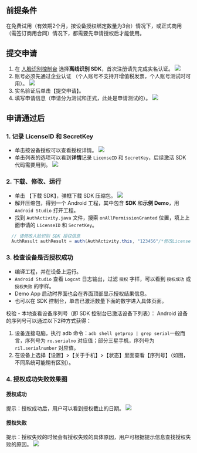 ## 前提条件
在免费试用（有效期2个月，按设备授权绑定数量为3台）情况下，或正式商用（需签订商用合同）情况下，都需要先申请授权后才能使用。


## 提交申请
1. 在 [人脸识别控制台](https://console.cloud.tencent.com/aiface/sdk)  选择**离线识别 SDK**，首次注册请先完成实名认证。
![](https://main.qcloudimg.com/raw/5908d46ce3bd1d7b10fe8aa067c15bf3.png)
2. 账号必须先通过企业认证 （个人账号不支持开增值税发票，个人账号测试时可用）。
![](https://main.qcloudimg.com/raw/828a144bb1051fe9de46140f05f9aa5a.png)
3. 实名验证后单击【提交申请】。
4. 填写申请信息（申请分为测试和正式，此处是申请测试的）。
![](https://main.qcloudimg.com/raw/545c672c430b3e3123349120fcd474c2.png)

## 申请通过后

### 1. 记录 LicenseID 和 SecretKey
- 单击按设备授权可以查看授权详情。
![](https://main.qcloudimg.com/raw/b2798e01947a0b2cec2d81f7c45e0512.png)
- 单击列表的选项可以看到**详情**记录 `LicenseID` 和 `SecretKey`，后续激活 SDK 代码需要用到。
![](https://main.qcloudimg.com/raw/d51c88618341f15520f6c72f5ad22ad0.png)

### 2. 下载、修改、运行

- 单击 【下载 SDK】，弹框下载 SDK 压缩包。
![](https://main.qcloudimg.com/raw/061bccda0ddd13234540b1237373e866.png)
- 解开压缩包，得到一个 Android 工程，其中包含 **SDK** 和**示例 Demo**，用 `Android Studio` 打开工程。
- 找到 `AuthActivity.java` 文件，搜索 `onAllPermissionGranted` 位置，填上上面申请的 `LicenseID` 和 `SecretKey`。 

```java
  // 请修改人脸识别 SDK 授权信息
  AuthResult authResult = auth(AuthActivity.this, "123456"/*修改LicenseID为实际的值*/, "Y7QinfHe6CF3bsuqV6vTr00"/*修改SecretKey为实际的值*/);
```

### 3. 检查设备是否授权成功
- 编译工程，并在设备上运行。
- `Android Studio` 查看 `Logcat` 日志输出，过滤 `授权` 字样，可以看到 `授权成功` 或 `授权失败` 的字样。
- Demo App 启动时界面也会在界面顶部显示授权结果信息。
- 也可以在 SDK 控制台，单击已激活数量下面的数字进入具体页面。

校验 - 本地查看设备序列号（即 SDK 控制台已激活设备下列表）：
Android 设备的序列号可以通过以下2种方式获得：
1. 设备连接电脑，执行 adb 命令：`adb shell getprop | grep serial`一般而言，序列号为 `ro.serialno` 对应值；部分三星手机，序列号为 `ril.serialnumber` 对应值。
2. 在设备上选择【设置】>【关于手机】>【状态】里面查看【序列号】（如图，不同系统可能稍有区别）。

  

### 4. 授权成功失败效果图
#### 授权成功
提示：授权成功后，用户可以看到授权截止的日期。
![](https://main.qcloudimg.com/raw/dde7a983859fb76eb0c4ad69d08eea73.png)

#### 授权失败
提示：授权失败的时候会有授权失败的具体原因，用户可根据提示信息查找授权失败的原因。
![](https://main.qcloudimg.com/raw/c9f359bceb962c9a75c98948831719d5.png)

